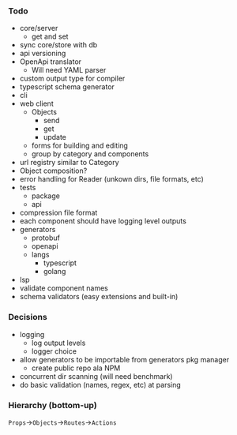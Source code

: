 ### Todo

- core/server
  - get and set
- sync core/store with db
- api versioning
- OpenApi translator
  - Will need YAML parser
- custom output type for compiler
- typescript schema generator
- cli
- web client
  - Objects
    - send
    - get
    - update
  - forms for building and editing
  - group by category and components
- url registry similar to Category
- Object composition?
- error handling for Reader (unkown dirs, file formats, etc)
- tests
  - package
  - api
- compression file format
- each component should have logging level outputs
- generators
  - protobuf
  - openapi
  - langs
    - typescript
    - golang
- lsp
- validate component names
- schema validators (easy extensions and built-in)

### Decisions

- logging
  - log output levels
  - logger choice
- allow generators to be importable from generators pkg manager
  - create public repo ala NPM
- concurrent dir scanning (will need benchmark)
- do basic validation (names, regex, etc) at parsing

### Hierarchy (bottom-up)

`Props`->`Objects`->`Routes`->`Actions`
